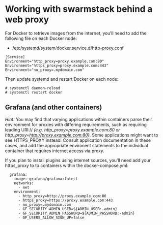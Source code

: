 # Working with swarmstack behind a web proxy

For Docker to retrieve images from the internet, you'll need to add the following file on each Docker node:

* /etc/systemd/system/docker.service.d/http-proxy.conf

```
[Service]
Environment="http_proxy=proxy.example.com:80"
Environment="https_proxy=proxy.example.com:443"
Environment="no_proxy=.mydomain.com"
```

Then update systemd and restart Docker on each node:

    # systemctl daemon-reload
    # systemctl restart docker

## Grafana (and other containers)

_Hint:_ You may find that varying applications within containers parse their environment for proxies with differing requirements, such as requiring leading URI:// _(e.g. http_proxy=proxy.example.com:80 or http_proxy=http://proxy.example.com:80)_. Some applications might want to see HTTPS_PROXY instead. Consult application documentation in these cases, and add the appropriate environent statements to the individual container that requires internet access via proxy.

If you plan to install plugins using internet sources, you'll need add your https_proxy to to containers within the docker-compose.yml:

```
  grafana:
    image: grafana/grafana:latest
    networks:
      - net
    environment:
      - http_proxy=http://proxy.example.com:80
      - https_proxy=https://proxy.example.com:443
      - no_proxy=.mydomain.com
      - GF_SECURITY_ADMIN_USER=${ADMIN_USER:-admin}
      - GF_SECURITY_ADMIN_PASSWORD=${ADMIN_PASSWORD:-admin}
      - GF_USERS_ALLOW_SIGN_UP=false
```
